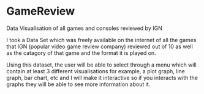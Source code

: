 # GameReview
Data Visualisation of all games and consoles reviewed by IGN

I took a Data Set which was freely available on the internet of all the games that IGN (popular video
game review company) reviewed out of 10 as well as the catagory of that game and the format it is
played on. 

Using this dataset, the user will be able to select through a menu which will contain at least 3 
different visualisations for example, a plot graph, line graph, bar chart, etc and I will make it
interactive so if you interacts with the graphs they will be able to see more information about it.

